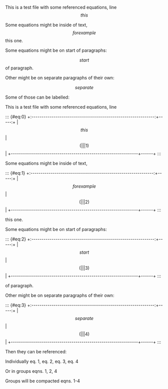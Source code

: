 This is a test file with some referenced equations, line $$ this $$

Some equations might be inside of text, $$ for example $$ this one.

Some equations might be on start of paragraphs:

$$ start $$ of paragraph.

Other might be on separate paragraphs of their own:

$$ separate $$

Some of those can be labelled:

This is a test file with some referenced equations, line

::: {#eq:0}
+:-------------------------------------------------------------:+-----:+
| $$ this $$                                                    | $$(  |
|                                                               | 1)$$ |
+---------------------------------------------------------------+------+
:::

Some equations might be inside of text,

::: {#eq:1}
+:-------------------------------------------------------------:+-----:+
| $$ for example $$                                             | $$(  |
|                                                               | 2)$$ |
+---------------------------------------------------------------+------+
:::

this one.

Some equations might be on start of paragraphs:

::: {#eq:2}
+:-------------------------------------------------------------:+-----:+
| $$ start $$                                                   | $$(  |
|                                                               | 3)$$ |
+---------------------------------------------------------------+------+
:::

of paragraph.

Other might be on separate paragraphs of their own:

::: {#eq:3}
+:-------------------------------------------------------------:+-----:+
| $$ separate $$                                                | $$(  |
|                                                               | 4)$$ |
+---------------------------------------------------------------+------+
:::

Then they can be referenced:

Individually eq. 1, eq. 2, eq. 3, eq. 4

Or in groups eqns. 1, 2, 4

Groups will be compacted eqns. 1-4
